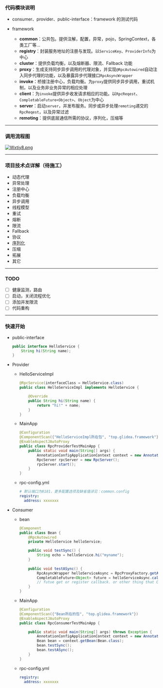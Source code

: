 ### 代码模块说明

* consumer、provider、public-interface：framework 的测试代码

* framework

  * **common**：公共包。提供注解，配置，异常，pojo，SpringContext，各类工厂等...
  * **registry**：封装服务地址的注册与发现。以`ServiceKey`、`ProviderInfo`为中心
  * **cluster**：提供负载均衡，以及熔断器、限流、Fallback 功能
  * **proxy**：生成支持同步异步调用的代理对象，并实现`@RpcAutowired`自动注入同步代理的功能，以及暴露异步代理接口`RpcAsyncWrapper`
  * **invoke**：桥接注册中心，负载均衡。为`proxy`提供同步异步调用，重试机制，以及业务非业务异常的相应处理
  * **client**：为`invoke`提供异步收发请求相应的功能。以`RpcReqest`、`CompletableFuture<Object>`、`Object`为中心
  * **server**：启动`server`，并发布服务。同步或异步处理`remoting`递交的`RpcReqest`，以及异常过滤
  * **remoting**：提供底层通信所需的协议，序列化，压缩等

---

### 调用流程图

[![Wxtiy8.png](https://z3.ax1x.com/2021/08/01/Wxtiy8.png)](https://imgtu.com/i/Wxtiy8)

---

### 项目技术点详解（待施工）

* 动态代理
* 异常处理
* 注册中心
* 负载均衡
* 异步调用
* 线程模型
* 重试
* 熔断
* 限流
* Fallback
* 协议
* [序列化](/docs/序列化.md)
* 压缩
* 拓展
* 其它

----

### TODO

- [ ] 健康监测，路由
- [ ] 启动，关闭流程优化
- [ ] 添加并发限流
- [ ] 代码重构

---

### 快速开始


* public-interface

  ```java
  public interface HelloService {
      String hi(String name);
  }
  ```

* Provider

  * HelloServiceImpl

    ```java
    @RpcService(interfaceClass = HelloService.class)
    public class HelloServiceImpl implements HelloService {
    
        @Override
        public String hi(String name) {
            return "hi!" + name;
        }
    }
    ```

  * MainApp

    ```java
    @Configuration
    @ComponentScan({"HelloServiceImpl所在包", "top.glidea.framework"})
    @EnableAspectJAutoProxy
    public class RpcProviderTestMainApp {
        public static void main(String[] args) {
            AnnotationConfigApplicationContext context = new AnnotationConfigApplicationContext(RpcProviderTestMainApp.class);
            RpcServer rpcServer = new RpcServer();
            rpcServer.start();
        }
    }
    ```

  * rpc-config.yml

    ```yaml
    # 默认端口为8181，更多配置选项及缺省值详见：common.config
    registry:
      address: xxxxxxx
    ```

* Consumer

  * bean

    ```java
    @Component
    public class Bean {
        @RpcAutowired
        private HelloService helloService;
    
        public void testSync() {
            String echo = helloService.hi("myname");
        }
      
        public void testASync() {
            RpcAsyncWrapper helloServiceAsync = RpcProxyFactory.getAsync(new ServiceKey(HelloService.class.getName()));
            CompletableFuture<Object> future = helloServiceAsync.call("hi", "myname");
          	// futue get or register callback. or other thing that CompletableFuture can do
        }
    }
    ```

  * MainApp

    ```java
    @Configuration
    @ComponentScan({"Bean所在的包", "top.glidea.framework"})
    @EnableAspectJAutoProxy
    public class RpcConsumerTestMainApp {
    
        public static void main(String[] args) throws Exception {
            AnnotationConfigApplicationContext context = new AnnotationConfigApplicationContext(RpcConsumerTestMainApp.class);
            Bean bean = context.getBean(Bean.class);
            bean.testSync();
            bean.testASync();
        }
    }
    ```

  * rpc-config.yml

    ```yaml
    registry:
      address: xxxxxxx
    ```